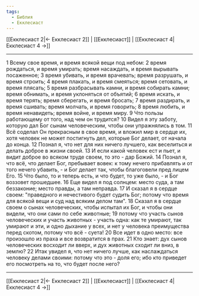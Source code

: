 ```yaml
---
tags:
  - Библия
  - Екклесиаст
---
```

[[Екклесиаст 2|← Екклесиаст 2]] | [[Екклесиаст]] | [[Екклесиаст 4|Екклесиаст 4 →]]

---
1 Всему свое время, и время всякой вещи под небом:
2 время рождаться, и время умирать; время насаждать, и время вырывать посаженное;
3 время убивать, и время врачевать; время разрушать, и время строить;
4 время плакать, и время смеяться; время сетовать, и время плясать;
5 время разбрасывать камни, и время собирать камни; время обнимать, и время уклоняться от объятий;
6 время искать, и время терять; время сберегать, и время бросать;
7 время раздирать, и время сшивать; время молчать, и время говорить;
8 время любить, и время ненавидеть; время войне, и время миру.
9 Что пользы работающему от того, над чем он трудится?
10 Видел я эту заботу, которую дал Бог сынам человеческим, чтобы они упражнялись в том.
11 Всё соделал Он прекрасным в свое время, и вложил мир в сердце их, хотя человек не может постигнуть дел, которые Бог делает, от начала до конца.
12 Познал я, что нет для них ничего лучшего, как веселиться и делать доброе в жизни своей.
13 И если какой человек ест и пьет, и видит доброе во всяком труде своем, то это - дар Божий.
14 Познал я, что всё, что делает Бог, пребывает вовек: к тому нечего прибавлять и от того нечего убавить, - и Бог делает так, чтобы благоговели пред лицем Его.
15 Что было, то и теперь есть, и что будет, то уже было, - и Бог воззовет прошедшее.
16 Еще видел я под солнцем: место суда, а там беззаконие; место правды, а там неправда.
17 И сказал я в сердце своем: "праведного и нечестивого будет судить Бог; потому что время для всякой вещи и суд над всяким делом там".
18 Сказал я в сердце своем о сынах человеческих, чтобы испытал их Бог, и чтобы они видели, что они сами по себе животные;
19 потому что участь сынов человеческих и участь животных - участь одна: как те умирают, так умирают и эти, и одно дыхание у всех, и нет у человека преимущества перед скотом, потому что всё - суета!
20 Все идет в одно место: все произошло из праха и все возвратится в прах.
21 Кто знает: дух сынов человеческих восходит ли вверх, и дух животных сходит ли вниз, в землю?
22 Итак увидел я, что нет ничего лучше, как наслаждаться человеку делами своими: потому что это - доля его; ибо кто приведет его посмотреть на то, что будет после него?

---
[[Екклесиаст 2|← Екклесиаст 2]] | [[Екклесиаст]] | [[Екклесиаст 4|Екклесиаст 4 →]]